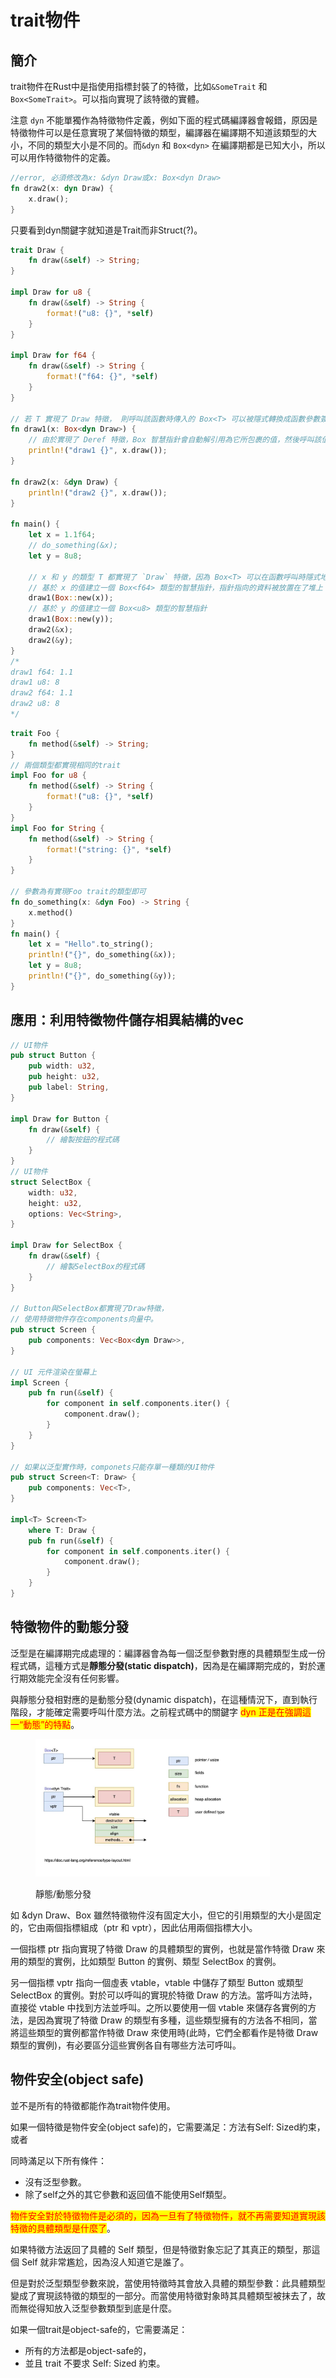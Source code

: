 # trait物件

## 簡介

trait物件在Rust中是指使用指標封裝了的特徵，比如`&SomeTrait` 和 `Box<SomeTrait>`。可以指向實現了該特徵的實體。

注意 `dyn` 不能單獨作為特徵物件定義，例如下面的程式碼編譯器會報錯，原因是特徵物件可以是任意實現了某個特徵的類型，編譯器在編譯期不知道該類型的大小，不同的類型大小是不同的。而`&dyn` 和 `Box<dyn>` 在編譯期都是已知大小，所以可以用作特徵物件的定義。

```rust
//error, 必須修改為x: &dyn Draw或x: Box<dyn Draw>
fn draw2(x: dyn Draw) {
    x.draw();
}
```

只要看到dyn關鍵字就知道是Trait而非Struct(?)。

```rust
trait Draw {
    fn draw(&self) -> String;
}

impl Draw for u8 {
    fn draw(&self) -> String {
        format!("u8: {}", *self)
    }
}

impl Draw for f64 {
    fn draw(&self) -> String {
        format!("f64: {}", *self)
    }
}

// 若 T 實現了 Draw 特徵， 則呼叫該函數時傳入的 Box<T> 可以被隱式轉換成函數參數簽名中的 Box<dyn Draw>
fn draw1(x: Box<dyn Draw>) {
    // 由於實現了 Deref 特徵，Box 智慧指針會自動解引用為它所包裹的值，然後呼叫該值對應的類型上定義的 `draw` 方法
    println!("draw1 {}", x.draw());
}

fn draw2(x: &dyn Draw) {
    println!("draw2 {}", x.draw());
}

fn main() {
    let x = 1.1f64;
    // do_something(&x);
    let y = 8u8;

    // x 和 y 的類型 T 都實現了 `Draw` 特徵，因為 Box<T> 可以在函數呼叫時隱式地被轉換為特徵對象 Box<dyn Draw> 
    // 基於 x 的值建立一個 Box<f64> 類型的智慧指針，指針指向的資料被放置在了堆上
    draw1(Box::new(x));
    // 基於 y 的值建立一個 Box<u8> 類型的智慧指針
    draw1(Box::new(y));
    draw2(&x);
    draw2(&y);
}
/*
draw1 f64: 1.1
draw1 u8: 8
draw2 f64: 1.1
draw2 u8: 8
*/
```

```rust
trait Foo {
    fn method(&self) -> String;
}
// 兩個類型都實現相同的trait
impl Foo for u8 {
    fn method(&self) -> String {
        format!("u8: {}", *self)
    }
}
impl Foo for String {
    fn method(&self) -> String {
        format!("string: {}", *self)
    }
}

// 參數為有實現Foo trait的類型即可
fn do_something(x: &dyn Foo) -> String {
    x.method()
}
fn main() {
    let x = "Hello".to_string();
    println!("{}", do_something(&x));
    let y = 8u8;
    println!("{}", do_something(&y));
}
```

## 應用：利用特徵物件儲存相異結構的vec

```rust
// UI物件
pub struct Button {
    pub width: u32,
    pub height: u32,
    pub label: String,
}

impl Draw for Button {
    fn draw(&self) {
        // 繪製按鈕的程式碼
    }
}
// UI物件
struct SelectBox {
    width: u32,
    height: u32,
    options: Vec<String>,
}

impl Draw for SelectBox {
    fn draw(&self) {
        // 繪製SelectBox的程式碼
    }
}

// Button與SelectBox都實現了Draw特徵，
// 使用特徵物件存在components向量中。
pub struct Screen {
    pub components: Vec<Box<dyn Draw>>,
}

// UI 元件渲染在螢幕上
impl Screen {
    pub fn run(&self) {
        for component in self.components.iter() {
            component.draw();
        }
    }
}

// 如果以泛型實作時，componets只能存單一種類的UI物件
pub struct Screen<T: Draw> {
    pub components: Vec<T>,
}

impl<T> Screen<T>
    where T: Draw {
    pub fn run(&self) {
        for component in self.components.iter() {
            component.draw();
        }
    }
}
```

## 特徵物件的動態分發

泛型是在編譯期完成處理的：編譯器會為每一個泛型參數對應的具體類型生成一份程式碼，這種方式是**靜態分發(static dispatch)**，因為是在編譯期完成的，對於運行期效能完全沒有任何影響。

與靜態分發相對應的是動態分發(dynamic dispatch)，在這種情況下，直到執行階段，才能確定需要呼叫什麼方法。之前程式碼中的關鍵字 <mark style="color:red;">dyn 正是在強調這一“動態”的特點</mark>。

<figure><img src="../.gitbook/assets/image (7).png" alt="" width="375"><figcaption><p>靜態/動態分發</p></figcaption></figure>

如 \&dyn Draw、Box 雖然特徵物件沒有固定大小，但它的引用類型的大小是固定的，它由兩個指標組成（ptr 和 vptr），因此佔用兩個指標大小。

一個指標 ptr 指向實現了特徵 Draw 的具體類型的實例，也就是當作特徵 Draw 來用的類型的實例，比如類型 Button 的實例、類型 SelectBox 的實例。

另一個指標 vptr 指向一個虛表 vtable，vtable 中儲存了類型 Button 或類型 SelectBox 的實例。對於可以呼叫的實現於特徵 Draw 的方法。當呼叫方法時，直接從 vtable 中找到方法並呼叫。之所以要使用一個 vtable 來儲存各實例的方法，是因為實現了特徵 Draw 的類型有多種，這些類型擁有的方法各不相同，當將這些類型的實例都當作特徵 Draw 來使用時(此時，它們全都看作是特徵 Draw 類型的實例)，有必要區分這些實例各自有哪些方法可呼叫。

## 物件安全(object safe)

並不是所有的特徵都能作為trait物件使用。

如果一個特徵是物件安全(object safe)的，它需要滿足：方法有Self: Sized約束， 或者

同時滿足以下所有條件：

* 沒有泛型參數。
* 除了self之外的其它參數和返回值不能使用Self類型。

<mark style="color:red;">物件安全對於特徵物件是必須的，因為一旦有了特徵物件，就不再需要知道實現該特徵的具體類型是什麼了</mark>。

如果特徵方法返回了具體的 Self 類型，但是特徵對象忘記了其真正的類型，那這個 Self 就非常尷尬，因為沒人知道它是誰了。

但是對於泛型類型參數來說，當使用特徵時其會放入具體的類型參數：此具體類型變成了實現該特徵的類型的一部分。而當使用特徵對象時其具體類型被抹去了，故而無從得知放入泛型參數類型到底是什麼。

如果一個trait是object-safe的，它需要滿足：

* 所有的方法都是object-safe的，
* 並且 trait 不要求 Self: Sized 約束。
